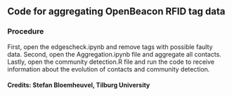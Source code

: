 ## Code for aggregating OpenBeacon RFID tag data

### Procedure

First, open the edgescheck.ipynb and remove tags with possible faulty data. Second, open the Aggregation.ipynb file and aggregate all contacts. 
Lastly, open the community detection.R file and run the code to receive information about the evolution of contacts and community detection.

#### Credits: Stefan Bloemheuvel, Tilburg University
